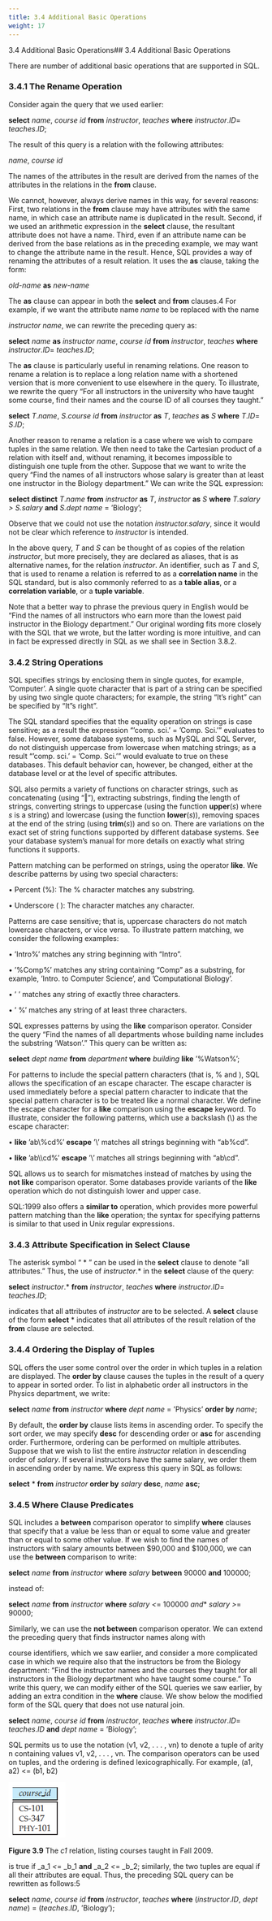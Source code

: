 ```yaml
---
title: 3.4 Additional Basic Operations
weight: 17
---
```


3.4 Additional Basic Operations## 3.4 Additional Basic Operations

There are number of additional basic operations that are supported in SQL.

### 3.4.1 The Rename Operation

Consider again the query that we used earlier:

**select** _name_, _course id_ 
**from** _instructor_, _teaches_ 
**where** _instructor_._ID_\= _teaches_._ID_;

The result of this query is a relation with the following attributes:

_name_, _course id_

The names of the attributes in the result are derived from the names of the attributes in the relations in the **from** clause.

We cannot, however, always derive names in this way, for several reasons: First, two relations in the **from** clause may have attributes with the same name, in which case an attribute name is duplicated in the result. Second, if we used an arithmetic expression in the **select** clause, the resultant attribute does not have a name. Third, even if an attribute name can be derived from the base relations as in the preceding example, we may want to change the attribute name in the result. Hence, SQL provides a way of renaming the attributes of a result relation. It uses the **as** clause, taking the form:

_old-name_ **as** _new-name_  

The **as** clause can appear in both the **select** and **from** clauses.4 For example, if we want the attribute name _name_ to be replaced with the name

_instructor name_, we can rewrite the preceding query as:

**select** _name_ **as** _instructor name_, _course id_ 
**from** _instructor_, _teaches_ 
**where** _instructor_._ID_\= _teaches_._ID_;

The **as** clause is particularly useful in renaming relations. One reason to rename a relation is to replace a long relation name with a shortened version that is more convenient to use elsewhere in the query. To illustrate, we rewrite the query “For all instructors in the university who have taught some course, find their names and the course ID of all courses they taught.”

**select** _T_._name_, _S_._course id_ 
**from** _instructor_ **as** _T_, _teaches_ **as** _S_ 
**where** _T_._ID_\= _S_._ID_;

Another reason to rename a relation is a case where we wish to compare tuples in the same relation. We then need to take the Cartesian product of a relation with itself and, without renaming, it becomes impossible to distinguish one tuple from the other. Suppose that we want to write the query “Find the names of all instructors whose salary is greater than at least one instructor in the Biology department.” We can write the SQL expression:

**select distinct** _T_._name_ 
**from** _instructor_ **as** _T_, _instructor_ **as** _S_ 
**where** _T.salary > S.salary_ **and** _S.dept name_ \= ’Biology’;

Observe that we could not use the notation _instructor.salary_, since it would not be clear which reference to _instructor_ is intended.

In the above query, _T_ and _S_ can be thought of as copies of the relation _instructor_, but more precisely, they are declared as aliases, that is as alternative names, for the relation _instructor_. An identifier, such as _T_ and _S_, that is used to rename a relation is referred to as a **correlation name** in the SQL standard, but is also commonly referred to as a **table alias**, or a **correlation variable**, or a **tuple variable**.

Note that a better way to phrase the previous query in English would be “Find the names of all instructors who earn more than the lowest paid instructor in the Biology department.” Our original wording fits more closely with the SQL that we wrote, but the latter wording is more intuitive, and can in fact be expressed directly in SQL as we shall see in Section 3.8.2.

### 3.4.2 String Operations

SQL specifies strings by enclosing them in single quotes, for example, ’Computer’. A single quote character that is part of a string can be specified by using two single quote characters; for example, the string “It’s right” can be specified by “It”s right”.

The SQL standard specifies that the equality operation on strings is case sensitive; as a result the expression “’comp. sci.’ = ’Comp. Sci.’” evaluates to false. However, some database systems, such as MySQL and SQL Server, do not distinguish uppercase from lowercase when matching strings; as a result “’comp. sci.’ = ’Comp. Sci.’” would evaluate to true on these databases. This default behavior can, however, be changed, either at the database level or at the level of specific attributes.

SQL also permits a variety of functions on character strings, such as concatenating (using “‖”), extracting substrings, finding the length of strings, converting strings to uppercase (using the function **upper**(_s_) where _s_ is a string) and lowercase (using the function **lower**(_s_)), removing spaces at the end of the string (using **trim**(_s_)) and so on. There are variations on the exact set of string functions supported by different database systems. See your database system’s manual for more details on exactly what string functions it supports.

Pattern matching can be performed on strings, using the operator **like**. We describe patterns by using two special characters:

• Percent (%): The % character matches any substring.

• Underscore ( ): The character matches any character.

Patterns are case sensitive; that is, uppercase characters do not match lowercase characters, or vice versa. To illustrate pattern matching, we consider the following examples:

• ’Intro%’ matches any string beginning with “Intro”.

• ’%Comp%’ matches any string containing “Comp” as a substring, for example, ’Intro. to Computer Science’, and ’Computational Biology’.

• ’ ’ matches any string of exactly three characters.

• ’ %’ matches any string of at least three characters.

SQL expresses patterns by using the **like** comparison operator. Consider the query “Find the names of all departments whose building name includes the substring ‘Watson’.” This query can be written as:

**select** _dept name_ 
**from** _department_ 
**where** _building_ **like** ’%Watson%’;  

For patterns to include the special pattern characters (that is, % and ), SQL allows the specification of an escape character. The escape character is used immediately before a special pattern character to indicate that the special pattern character is to be treated like a normal character. We define the escape character for a **like** comparison using the **escape** keyword. To illustrate, consider the following patterns, which use a backslash (\\) as the escape character:

• **like** ’ab\\%cd%’ **escape** ’\\’ matches all strings beginning with “ab%cd”.

• **like** ’ab\\\\cd%’ **escape** ’\\’ matches all strings beginning with “ab\\cd”.

SQL allows us to search for mismatches instead of matches by using the **not like** comparison operator. Some databases provide variants of the **like** operation which do not distinguish lower and upper case.

SQL:1999 also offers a **similar to** operation, which provides more powerful pattern matching than the **like** operation; the syntax for specifying patterns is similar to that used in Unix regular expressions.

### 3.4.3 Attribute Specification in Select Clause

The asterisk symbol “ \* ” can be used in the **select** clause to denote “all attributes.” Thus, the use of _instructor_.\* in the **select** clause of the query:

**select** _instructor_.\* 
**from** _instructor_, _teaches_ 
**where** _instructor_._ID_\= _teaches_._ID_;

indicates that all attributes of _instructor_ are to be selected. A **select** clause of the form **select** \* indicates that all attributes of the result relation of the **from** clause are selected.

### 3.4.4 Ordering the Display of Tuples

SQL offers the user some control over the order in which tuples in a relation are displayed. The **order by** clause causes the tuples in the result of a query to appear in sorted order. To list in alphabetic order all instructors in the Physics department, we write:

**select** _name_ 
**from** _instructor_ 
**where** _dept name_ \= ’Physics’
**order by** _name_;

By default, the **order by** clause lists items in ascending order. To specify the sort order, we may specify **desc** for descending order or **asc** for ascending order. Furthermore, ordering can be performed on multiple attributes. Suppose that we wish to list the entire _instructor_ relation in descending order of _salary_. If several instructors have the same salary, we order them in ascending order by name. We express this query in SQL as follows:

**select** \* 
**from** _instructor_ 
**order by** _salary_ **desc**, _name_ **asc**;

### 3.4.5 Where Clause Predicates

SQL includes a **between** comparison operator to simplify **where** clauses that specify that a value be less than or equal to some value and greater than or equal to some other value. If we wish to find the names of instructors with salary amounts between $90,000 and $100,000, we can use the **between** comparison to write:

**select** _name_ 
**from** _instructor_ 
**where** _salary_ **between** 90000 **and** 100000;

instead of:

**select** _name_ 
**from** _instructor_ 
**where** _salary <_\= 100000 *and** _salary >_\= 90000;

Similarly, we can use the **not between** comparison operator. We can extend the preceding query that finds instructor names along with

course identifiers, which we saw earlier, and consider a more complicated case in which we require also that the instructors be from the Biology department: “Find the instructor names and the courses they taught for all instructors in the Biology department who have taught some course.” To write this query, we can modify either of the SQL queries we saw earlier, by adding an extra condition in the **where** clause. We show below the modified form of the SQL query that does not use natural join.

**select** _name_, _course id_
**from** _instructor_, _teaches_ 
**where** _instructor_._ID_\= _teaches_._ID_ **and** _dept name_ \= ’Biology’;

SQL permits us to use the notation (v1, v2, . . . , vn) to denote a tuple of arity n containing values v1, v2, . . . , vn. The comparison operators can be used on tuples, and the ordering is defined lexicographically. For example, (a1, a2) <\= (b1, b2)  

![Alt text](image-20.png)

**Figure 3.9** The _c1_ relation, listing courses taught in Fall 2009.

is true if _a_1 _<_\= _b_1 **and** _a_2 _<_\= _b_2; similarly, the two tuples are equal if all their attributes are equal. Thus, the preceding SQL query can be rewritten as follows:5

**select** _name_, _course id_ 
**from** _instructor_, _teaches_
**where** (_instructor_._ID_, _dept name_) = (_teaches_._ID_, ’Biology’);

